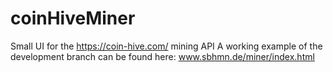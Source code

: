 # coinHiveMiner
Small UI for the https://coin-hive.com/ mining API
A working example of the development branch can be found here:
www.sbhmn.de/miner/index.html
